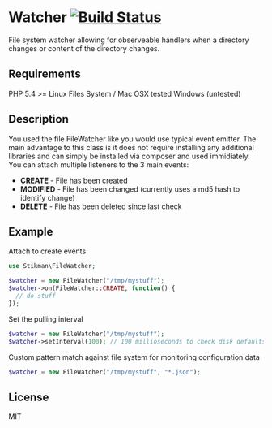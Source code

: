 # Watcher  [![Build Status](https://secure.travis-ci.org/stikmanw/Watcher.png)](http://travis-ci.org/stikmanw/Watcher)
File system watcher allowing for observeable handlers when a directory changes or content of the directory changes.

Requirements
------------
PHP 5.4 >= 
Linux Files System / Mac OSX tested 
Windows (untested)

Description
-----------
You used the file FileWatcher like you would use typical event emitter. The main advantage to this class is it does not require installing any additional libraries and can simply be installed via composer and used immidiately. You can attach multiple listeners to the 3 main events: 

* __CREATE__ - File has been created
* __MODIFIED__ - File has been changed (currently uses a md5 hash to identify change)
* __DELETE__ - File has been deleted since last check

Example
-------
Attach to create events 
```php
use Stikman\FileWatcher; 

$watcher = new FileWatcher("/tmp/mystuff"); 
$watcher->on(FileWatcher::CREATE, function() {
  // do stuff 
}); 
```

Set the pulling interval
```php
$watcher = new FileWatcher("/tmp/mystuff"); 
$watcher->setInterval(100); // 100 millioseconds to check disk defaults to 25ms
```

Custom pattern match against file system for monitoring configuration data
```php
$watcher = new FileWatcher("/tmp/mystuff", "*.json"); 
```

License
-------
MIT 

